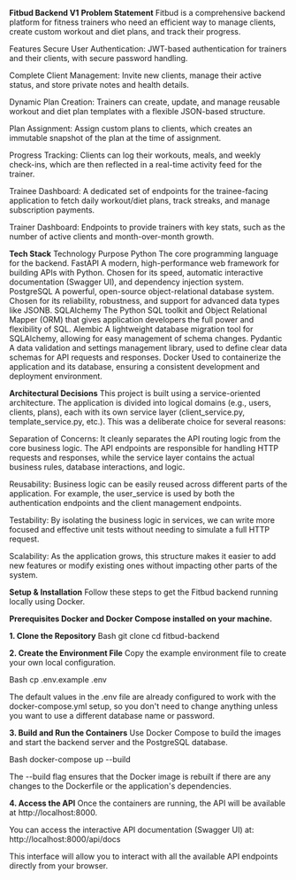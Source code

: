 **Fitbud Backend V1**
**Problem Statement**
Fitbud is a comprehensive backend platform for fitness trainers who need an efficient way to manage clients, create custom workout and diet plans, and track their progress.

Features
Secure User Authentication: JWT-based authentication for trainers and their clients, with secure password handling.

Complete Client Management: Invite new clients, manage their active status, and store private notes and health details.

Dynamic Plan Creation: Trainers can create, update, and manage reusable workout and diet plan templates with a flexible JSON-based structure.

Plan Assignment: Assign custom plans to clients, which creates an immutable snapshot of the plan at the time of assignment.

Progress Tracking: Clients can log their workouts, meals, and weekly check-ins, which are then reflected in a real-time activity feed for the trainer.

Trainee Dashboard: A dedicated set of endpoints for the trainee-facing application to fetch daily workout/diet plans, track streaks, and manage subscription payments.

Trainer Dashboard: Endpoints to provide trainers with key stats, such as the number of active clients and month-over-month growth.

**Tech Stack**
Technology	Purpose
Python	The core programming language for the backend.
FastAPI	A modern, high-performance web framework for building APIs with Python. Chosen for its speed, automatic interactive documentation (Swagger UI), and dependency injection system.
PostgreSQL	A powerful, open-source object-relational database system. Chosen for its reliability, robustness, and support for advanced data types like JSONB.
SQLAlchemy	The Python SQL toolkit and Object Relational Mapper (ORM) that gives application developers the full power and flexibility of SQL.
Alembic	A lightweight database migration tool for SQLAlchemy, allowing for easy management of schema changes.
Pydantic	A data validation and settings management library, used to define clear data schemas for API requests and responses.
Docker	Used to containerize the application and its database, ensuring a consistent development and deployment environment.

**Architectural Decisions**
This project is built using a service-oriented architecture. The application is divided into logical domains (e.g., users, clients, plans), each with its own service layer (client_service.py, template_service.py, etc.). This was a deliberate choice for several reasons:

  Separation of Concerns: It cleanly separates the API routing logic from the core business logic. The API endpoints are responsible for handling HTTP requests and responses, while the service layer           contains the actual business rules, database interactions, and logic.

  Reusability: Business logic can be easily reused across different parts of the application. For example, the user_service is used by both the authentication endpoints and the client management endpoints.

  Testability: By isolating the business logic in services, we can write more focused and effective unit tests without needing to simulate a full HTTP request.

  Scalability: As the application grows, this structure makes it easier to add new features or modify existing ones without impacting other parts of the system.

**Setup & Installation**
Follow these steps to get the Fitbud backend running locally using Docker.

**Prerequisites
Docker and Docker Compose installed on your machine.**

**1. Clone the Repository**
  Bash
  git clone <your-repository-url>
  cd fitbud-backend

**2. Create the Environment File**
Copy the example environment file to create your own local configuration.

  Bash
  cp .env.example .env

The default values in the .env file are already configured to work with the docker-compose.yml setup, so you don't need to change anything unless you want to use a different database name or password.

**3. Build and Run the Containers**
Use Docker Compose to build the images and start the backend server and the PostgreSQL database.

  Bash
  docker-compose up --build

The --build flag ensures that the Docker image is rebuilt if there are any changes to the Dockerfile or the application's dependencies.

**4. Access the API**
Once the containers are running, the API will be available at http://localhost:8000.

You can access the interactive API documentation (Swagger UI) at:
http://localhost:8000/api/docs

This interface will allow you to interact with all the available API endpoints directly from your browser.
